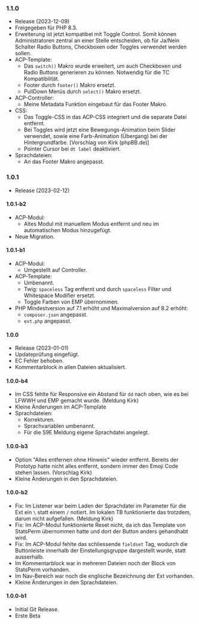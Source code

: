 ### 1.1.0
* Release (2023-12-09)
* Freigegeben für PHP 8.3.
* Erweiterung ist jetzt kompatibel mit Toggle Control. Somit können Administratoren zentral an einer Stelle entscheiden, ob für Ja/Nein Schalter Radio Buttons, Checkboxen oder Toggles verwendet werden sollen.
* ACP-Template:
  * Das `switch()` Makro wurde erweitert, um auch Checkboxen und Radio Buttons generieren zu können. Notwendig für die TC Kompatibilität.
  * Footer durch `footer()` Makro ersetzt.
  * PullDown Menüs durch `select()` Makro ersetzt.
* ACP-Controller:
  * Meine Metadata Funktion eingebaut für das Footer Makro.
* CSS:
  * Das Toggle-CSS in das ACP-CSS integriert und die separate Datei entfernt.
  * Bei Toggles wird jetzt eine Bewegungs-Animation beim Slider verwendet, sowie eine Farb-Animation (Übergang) bei der Hintergrundfarbe. [Vorschlag von Kirk (phpBB.de)]
  * Pointer Cursor bei `dt label` deaktiviert.
* Sprachdateien:
  * An das Footer Makro angepasst.

### 1.0.1
* Release (2023-02-12)

#### 1.0.1-b2
* ACP-Modul:
  * Altes Modul mit manuellem Modus entfernt und neu im automatischen Modus hinzugefügt.
* Neue Migration.

#### 1.0.1-b1
* ACP-Modul:
  * Umgestellt auf Controller.
* ACP-Template:
  * Umbenannt.
  * Twig: `spaceless` Tag entfernt und durch `spaceless` Filter und Whitespace Modifier ersetzt.
  * Toggle Farben von EMP übernommen.
* PHP Mindestversion auf 7.1 erhöht und Maximalversion auf 8.2 erhöht:
  * `composer.json` angepasst.
  * `ext.php` angepasst.

#### 1.0.0
* Release (2023-01-01)
* Updateprüfung eingefügt.
* EC Fehler behoben.
* Kommentarblock in allen Dateien aktualisiert.

#### 1.0.0-b4
* Im CSS fehlte für Responsive ein Abstand für `dd` nach oben, wie es bei LFWWH und EMP gemacht wurde. (Meldung Kirk)
* Kleine Änderungen im ACP-Template
* Sprachdateien:
  * Korrekturen.
  * Sprachvariablen umbenannt.
  * Für die S9E Meldung eigene Sprachdatei angelegt.

#### 1.0.0-b3
* Option "Alles entfernen ohne Hinweis" wieder entfernt. Bereits der Prototyp hatte nicht alles entfernt, sondern immer den Emoji Code stehen lassen. (Vorschlag Kirk)
* Kleine Änderungen in den Sprachdateien.

#### 1.0.0-b2
* Fix: Im Listener war beim Laden der Sprachdatei im Parameter für die Ext ein `\` statt einem `/` notiert. Im lokalen TB funktionierte das trotzdem, darum nicht aufgefallen. (Meldung Kirk)
* Fix: Im ACP-Modul funktionierte Reset nicht, da ich das Template von StatsPerm übernommen hatte und dort der Button anders gehandhabt wird.
* Fix: Im ACP-Modul fehlte das schliessende `fieldset` Tag, wodurch die Buttonleiste innerhalb der Einstellungsgruppe dargestellt wurde, statt ausserhalb.
* Im Kommentarblock war in mehreren Dateien noch der Block von StatsPerm vorhanden.
* Im Nav-Bereich war noch die englische Bezeichnung der Ext vorhanden.
* Kleine Änderungen in den Sprachdateien.

#### 1.0.0-b1
* Initial Git Release.
* Erste Beta
